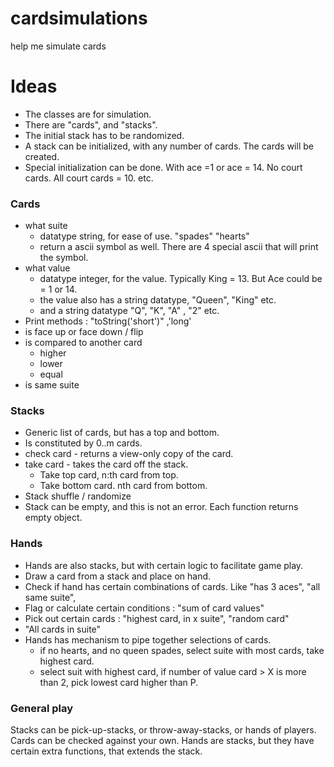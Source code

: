 # cardsimulations
help me simulate cards 

# Ideas
- The classes are for simulation. 
- There are "cards", and "stacks". 
- The initial stack has to be randomized. 
- A stack can be initialized, with any number of cards. The cards will be created.
- Special initialization can be done. With ace =1 or ace = 14. No court cards. All court cards = 10. etc.

### Cards
- what suite 
    - datatype string, for ease of use. "spades" "hearts"
    - return a ascii symbol as well. There are 4 special ascii that will print the symbol.
- what value
    - datatype integer, for the value. Typically King = 13. But Ace could be = 1 or 14. 
    - the value also has a string datatype, "Queen", "King" etc. 
    - and a string datatype "Q", "K", "A" , "2" etc. 
- Print methods : "toString('short')" ,'long'
- is face up or face down / flip
- is compared to another card
    - higher
    - lower
    - equal
- is same suite

### Stacks
- Generic list of cards, but has a top and bottom.
- Is constituted by 0..m cards.
- check card - returns a view-only copy of the card.
- take card - takes the card off the stack.
    - Take top card, n:th card from top. 
    - Take bottom card. nth card from bottom.
- Stack shuffle / randomize
- Stack can be empty, and this is not an error. Each function returns empty object.


### Hands
- Hands are also stacks, but with certain logic to facilitate game play. 
- Draw a card from a stack and place on hand. 
- Check if hand has certain combinations of cards. Like "has 3 aces", "all same suite", 
- Flag or calculate certain conditions : "sum of card values"
- Pick out certain cards : "highest card, in x suite", "random card"
- "All cards in suite"
- Hands has mechanism to pipe together selections of cards.
    - if no hearts, and no queen spades, select suite with most cards, take highest card.
    - select suit with highest card, if number of value card > X is more than 2, pick lowest card higher than P.



### General play
Stacks can be pick-up-stacks, or throw-away-stacks, or hands of players.
Cards can be checked against your own. 
Hands are stacks, but they have certain extra functions, that extends the stack.
